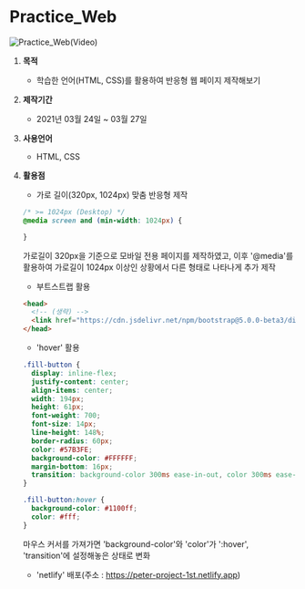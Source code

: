 # Practice_Web

![Practice_Web(Video)](https://user-images.githubusercontent.com/77602071/114356537-b26af900-9bab-11eb-8f0c-dcf6162d1295.gif)

1. **목적**
    - 학습한 언어(HTML, CSS)를 활용하여 반응형 웹 페이지 제작해보기

2. **제작기간**
    - 2021년 03월 24일 ~ 03월 27일

3. **사용언어**
    - HTML, CSS

4. **활용점**
    - 가로 길이(320px, 1024px) 맞춤 반응형 제작

    ```css
    /* >= 1024px (Desktop) */
    @media screen and (min-width: 1024px) {

    }
    ```

      가로길이 320px을 기준으로 모바일 전용 페이지를 제작하였고, 이후 '@media'를 활용하여 가로길이 1024px 이상인 상황에서 다른 형태로 나타나게 추가 제작

    - 부트스트랩 활용

    ```html
    <head>
      <!-- (생략) -->
      <link href="https://cdn.jsdelivr.net/npm/bootstrap@5.0.0-beta3/dist/css/bootstrap.min.css" rel="stylesheet" integrity="sha384-eOJMYsd53ii+scO/bJGFsiCZc+5NDVN2yr8+0RDqr0Ql0h+rP48ckxlpbzKgwra6" crossorigin="anonymous">
    </head>
    ```

    - 'hover' 활용

    ```css
    .fill-button {
      display: inline-flex;
      justify-content: center;
      align-items: center;
      width: 194px;
      height: 61px;
      font-weight: 700;
      font-size: 14px;
      line-height: 148%;
      border-radius: 60px;
      color: #57B3FE;
      background-color: #FFFFFF;
      margin-bottom: 16px;
      transition: background-color 300ms ease-in-out, color 300ms ease-in-out;
    }

    .fill-button:hover {
      background-color: #1100ff;
      color: #fff;
    }
    ```

      마우스 커서를 가져가면 'background-color'와 'color'가 ':hover', 'transition'에 설정해놓은 상태로 변화

    - 'netlify' 배포(주소 : https://peter-project-1st.netlify.app)
